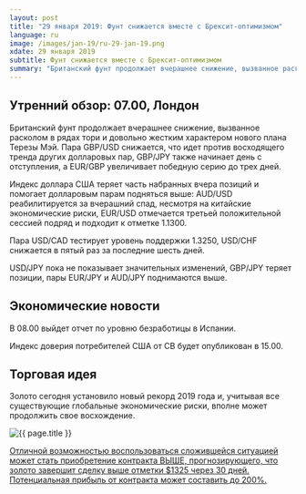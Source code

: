 ```yaml
---
layout: post
title: "29 января 2019: Фунт снижается вместе с Брексит-оптимизмом"
language: ru
image: /images/jan-19/ru-29-jan-19.png
xdate: 29 января 2019
subtitle: Фунт снижается вместе с Брексит-оптимизмом
summary: "Британский фунт продолжает вчерашнее снижение, вызванное расколом в рядах тори и довольно жестким характером нового плана Терезы Мэй. Пара GBP/USD снижается, что идет против восходящего тренда других долларовых пар, GBP/JPY также начинает день с отступления"
---
```

## Утренний обзор: 07.00, Лондон
 
Британский фунт продолжает вчерашнее снижение, вызванное расколом в рядах тори и довольно жестким характером нового плана Терезы Мэй. Пара GBP/USD снижается, что идет против восходящего тренда других долларовых пар, GBP/JPY также начинает день с отступления, а EUR/GBP увеличивает победную серию до трех дней.

Индекс доллара США теряет часть набранных вчера позиций и помогает долларовым парам подняться выше: AUD/USD реабилитируется за вчерашний спад, несмотря на китайские экономические риски,
EUR/USD отмечается третьей положительной сессией подряд и подходит к отметке 1.1300.

Пара USD/CAD тестирует уровень поддержки 1.3250, USD/CHF снижается в пятый раз за последние шесть дней.

USD/JPY пока не показывает значительных изменений, GBP/JPY теряет позиции, пары EUR/JPY и AUD/JPY поднимаются выше.
 
## Экономические новости
 
В 08.00 выйдет отчет по уровню безработицы в Испании.

Индекс доверия потребителей США от СВ будет опубликован в 15.00.
 
## Торговая идея
 
Золото сегодня установило новый рекорд 2019 года и, учитывая все существующие глобальные экономические риски, вполне может продолжить свое восхождение.

<img src="{{ site.url }}/images/jan-19/ru-29-jan-19.png" alt="{{ page.title }}"  title="{{ page.title }}">

<a href="%LINK%%?currency=USD&market=commodities&underlying=frxXAUUSD&formname=higherlower&duration_amount=30&duration_units=d&amount=10&amount_type=stake&expiry_type=duration&barrier=1325" target="_blank" rel="noopener noreferrer nofollow">Отличной возможностью воспользоваться сложившейся ситуацией может стать приобретение контракта ВЫШЕ, прогнозирующего, что золото завершит сделку выше отметки $1325 через 30 дней. Потенциальная прибыль от контракта может составить до 200%.</a>
